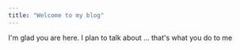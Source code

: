 ```yaml
---
title: "Welcome to my blog"
---
```


I'm glad you are here. I plan to talk about ... that's what you do to me
